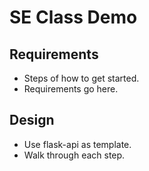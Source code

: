 # SE Class Demo

## Requirements

- Steps of how to get started. 
- Requirements go here.

## Design

- Use flask-api as template.
- Walk through each step.
